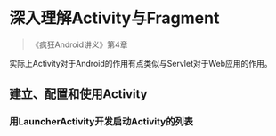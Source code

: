 # 深入理解Activity与Fragment

> 《疯狂Android讲义》第4章

实际上Activity对于Android的作用有点类似与Servlet对于Web应用的作用。

## 建立、配置和使用Activity

### 用LauncherActivity开发启动Activity的列表




